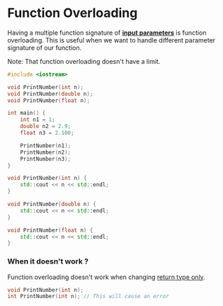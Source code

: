 # Function Overloading
Having a multiple function signature of **<u>input parameters</u>** is function overloading. This is useful when we want to handle different parameter signature of our function.

Note: That function overloading doesn't have a limit.

```c++
#include <iostream>

void PrintNumber(int n);
void PrintNumber(double n);
void PrintNumber(float n);

int main() {
	int n1 = 1;
	double n2 = 2.9;
	float n3 = 2.100;

	PrintNumber(n1);
	PrintNumber(n2);
	PrintNumber(n3);
}

void PrintNumber(int n) {
	std::cout << n << std::endl;
}

void PrintNumber(double n) {
	std::cout << n << std::endl;
}

void PrintNumber(float n) {
	std::cout << n << std::endl;
}
```

### When it doesn't work ?
Function overloading doesn't work when changing <u>return type only</u>.
```c++
void PrintNumber(int n);
int PrintNumber(int n); // This will cause an error
```
